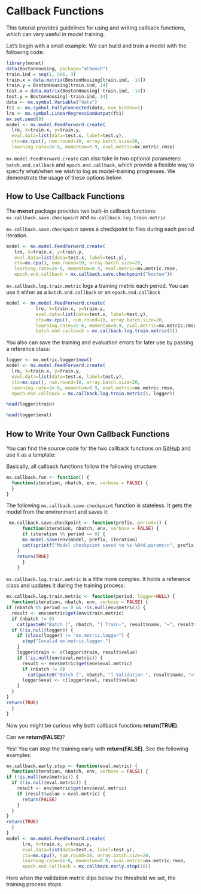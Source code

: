 <!--- Licensed to the Apache Software Foundation (ASF) under one -->
<!--- or more contributor license agreements.  See the NOTICE file -->
<!--- distributed with this work for additional information -->
<!--- regarding copyright ownership.  The ASF licenses this file -->
<!--- to you under the Apache License, Version 2.0 (the -->
<!--- "License"); you may not use this file except in compliance -->
<!--- with the License.  You may obtain a copy of the License at -->

<!---   http://www.apache.org/licenses/LICENSE-2.0 -->

<!--- Unless required by applicable law or agreed to in writing, -->
<!--- software distributed under the License is distributed on an -->
<!--- "AS IS" BASIS, WITHOUT WARRANTIES OR CONDITIONS OF ANY -->
<!--- KIND, either express or implied.  See the License for the -->
<!--- specific language governing permissions and limitations -->
<!--- under the License. -->

# Callback Functions

This tutorial provides guidelines for using and writing callback functions, which can very useful in model training.

Let’s begin with a small example. We can build and train a model with the following code:

```R
library(mxnet)
data(BostonHousing, package="mlbench")
train.ind = seq(1, 506, 3)
train.x = data.matrix(BostonHousing[train.ind, -14])
train.y = BostonHousing[train.ind, 14]
test.x = data.matrix(BostonHousing[-train.ind, -14])
test.y = BostonHousing[-train.ind, 14]
data <- mx.symbol.Variable("data")
fc1 <- mx.symbol.FullyConnected(data, num_hidden=1)
lro <- mx.symbol.LinearRegressionOutput(fc1)
mx.set.seed(0)
model <- mx.model.FeedForward.create(
  lro, X=train.x, y=train.y,
  eval.data=list(data=test.x, label=test.y),
  ctx=mx.cpu(), num.round=10, array.batch.size=20,
  learning.rate=2e-6, momentum=0.9, eval.metric=mx.metric.rmse)
```

``mx.model.FeedForward.create`` can also take in two optional parameters: ``batch.end.callback`` and ``epoch.end.callback``, which provide a flexible way to specify what/when we wish to log as model-training progresses. We demonstrate the usage of these options below.


## How to Use Callback Functions

The **mxnet** package provides two built-in callback functions: ``mx.callback.save.checkpoint`` and ``mx.callback.log.train.metric``

``mx.callback.save.checkpoint`` saves a checkpoint to files during each period iteration.

```R
model <- mx.model.FeedForward.create(
   lro, X=train.x, y=train.y,
   eval.data=list(data=test.x, label=test.y),
   ctx=mx.cpu(), num.round=10, array.batch.size=20,
   learning.rate=2e-6, momentum=0.9, eval.metric=mx.metric.rmse,
   epoch.end.callback = mx.callback.save.checkpoint("boston"))
```

``mx.callback.log.train.metric`` logs a training metric each period. You can use it either as a ``batch.end.callback`` or an ``epoch.end.callback``

```R
model <- mx.model.FeedForward.create(
           lro, X=train.x, y=train.y,
           eval.data=list(data=test.x, label=test.y),
           ctx=mx.cpu(), num.round=10, array.batch.size=20,
           learning.rate=2e-6, momentum=0.9, eval.metric=mx.metric.rmse,
           batch.end.callback = mx.callback.log.train.metric(5))
```

You also can save the training and evaluation errors for later use by passing a reference class:

```R
logger <- mx.metric.logger$new()
model <- mx.model.FeedForward.create(
  lro, X=train.x, y=train.y,
  eval.data=list(data=test.x, label=test.y),
  ctx=mx.cpu(), num.round=10, array.batch.size=20,
  learning.rate=2e-6, momentum=0.9, eval.metric=mx.metric.rmse,
  epoch.end.callback = mx.callback.log.train.metric(5, logger))
```

```R
head(logger$train)
```

```R
head(logger$eval)
```

## How to Write Your Own Callback Functions

You can find the source code for the two callback functions on [GitHub](https://github.com/dmlc/mxnet/blob/master/R-package/R/callback.R) and use it as a template:

Basically, all callback functions follow the following structure:

```R
mx.callback.fun <- function() {
  function(iteration, nbatch, env, verbose = FALSE) {
  }
}
```

The following ``mx.callback.save.checkpoint`` function is stateless. It gets the model from the environment and saves it:

```R
 mx.callback.save.checkpoint <- function(prefix, period=1) {
      function(iteration, nbatch, env, verbose = FALSE) {
      if (iteration %% period == 0) {
      mx.model.save(env$model, prefix, iteration)
      cat(sprintf("Model checkpoint saved to %s-%04d.params\n", prefix, iteration))
    }
    return(TRUE)
      }
    }
```

``mx.callback.log.train.metric`` is a little more complex. It holds a reference class and updates it during the training process:

```R
mx.callback.log.train.metric <- function(period, logger=NULL) {
  function(iteration, nbatch, env, verbose = FALSE) {
if (nbatch %% period == 0 && !is.null(env$metric)) {
  result <- env$metric$get(env$train.metric)
  if (nbatch != 0)
    cat(paste0("Batch [", nbatch, "] Train-", result$name, "=", result$value, "\n"))
  if (!is.null(logger)) {
    if (class(logger) != "mx.metric.logger") {
      stop("Invalid mx.metric.logger.")
    }
    logger$train <- c(logger$train, result$value)
    if (!is.null(env$eval.metric)) {
      result <- env$metric$get(env$eval.metric)
      if (nbatch != 0)
        cat(paste0("Batch [", nbatch, "] Validation-", result$name, "=", result$value, "\n"))
      logger$eval <- c(logger$eval, result$value)
    }
  }
}
return(TRUE)
  }
}
```

Now you might be curious why both callback functions **return(TRUE)**.

Can we **return(FALSE)**?

Yes! You can stop the training early with **return(FALSE)**.
See the following examples:

```R
mx.callback.early.stop <- function(eval.metric) {
  function(iteration, nbatch, env, verbose = FALSE) {
if (!is.null(env$metric)) {
  if (!is.null(eval.metric)) {
    result <- env$metric$get(env$eval.metric)
    if (result$value < eval.metric) {
      return(FALSE)
    }
  }
}
return(TRUE)
  }
}
model <- mx.model.FeedForward.create(
      lro, X=train.x, y=train.y,
      eval.data=list(data=test.x, label=test.y),
      ctx=mx.cpu(), num.round=10, array.batch.size=20,
      learning.rate=2e-6, momentum=0.9, eval.metric=mx.metric.rmse,
      epoch.end.callback = mx.callback.early.stop(10))
```

Here when the validation metric dips below the threshold we set, the training process stops.
